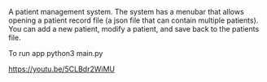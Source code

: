 A patient management system. 
The system has a menubar that allows opening a patient record file (a json file that can contain multiple patients). 
You can add a new patient, modify a patient, and save back to the patients file.


To run app
python3 main.py

https://youtu.be/5CLBdr2WiMU

